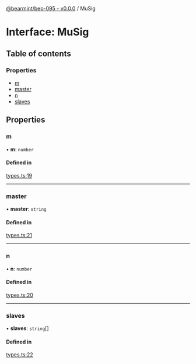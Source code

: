 [@bearmint/bep-095 - v0.0.0](../README.md) / MuSig

# Interface: MuSig

## Table of contents

### Properties

- [m](MuSig.md#m)
- [master](MuSig.md#master)
- [n](MuSig.md#n)
- [slaves](MuSig.md#slaves)

## Properties

### m

• **m**: `number`

#### Defined in

[types.ts:19](https://github.com/bearmint/bearmint/blob/main/packages/bep-095/source/types.ts#L19)

___

### master

• **master**: `string`

#### Defined in

[types.ts:21](https://github.com/bearmint/bearmint/blob/main/packages/bep-095/source/types.ts#L21)

___

### n

• **n**: `number`

#### Defined in

[types.ts:20](https://github.com/bearmint/bearmint/blob/main/packages/bep-095/source/types.ts#L20)

___

### slaves

• **slaves**: `string`[]

#### Defined in

[types.ts:22](https://github.com/bearmint/bearmint/blob/main/packages/bep-095/source/types.ts#L22)
